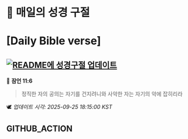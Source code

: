 # 🙏 매일의 성경 구절
# [Daily Bible verse]
## [![README에 성경구절 업데이트](https://github.com/DONGSUKA/first_test/actions/workflows/update-readme-bible.yml/badge.svg)](https://github.com/DONGSUKA/first_test/actions/workflows/update-readme-bible.yml)
<!-- START_BIBLE_VERSE -->
📖 **잠언 11:6**
> 정직한 자의 공의는 자기를 건지려니와 사악한 자는 자기의 악에 잡히리라

🕊️ _업데이트 시각: 2025-09-25 18:15:00 KST_
  <!-- END_BIBLE_VERSE -->
## GITHUB_ACTION
